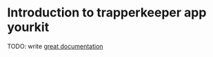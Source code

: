 # Introduction to trapperkeeper app yourkit

TODO: write [great documentation](http://jacobian.org/writing/great-documentation/what-to-write/)
